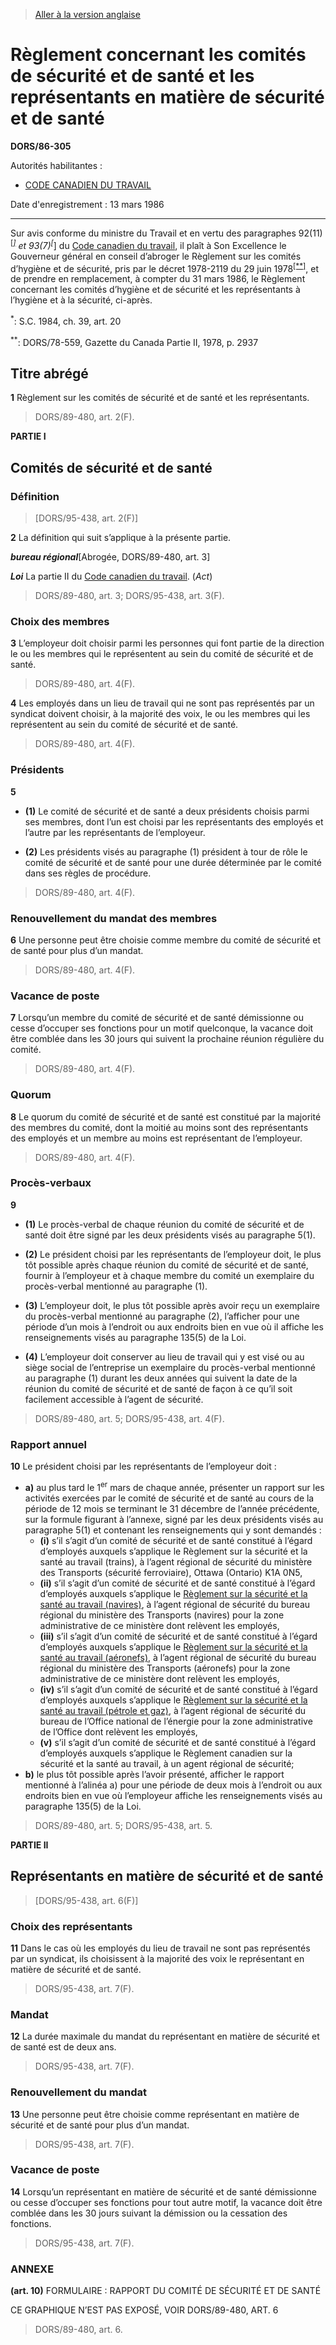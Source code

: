 > [Aller à la version anglaise](/en/Regulations/Statutory%20Orders%20and%20Regulations/86/305.md)

# Règlement concernant les comités de sécurité et de santé et les représentants en matière de sécurité et de santé

**DORS/86-305**

Autorités habilitantes : 
- [CODE CANADIEN DU TRAVAIL](/fr/Lois/Lois%20révisées%20du%20Canada/L/L-2.md)

Date d'enregistrement : 13 mars 1986

----------

Sur avis conforme du ministre du Travail et en vertu des paragraphes 92(11)<sup><a href='#footnote_fa'>[*]</a></sup> et 93(7)<sup><a href='#footnote_fa'>[*]</a></sup> du [Code canadien du travail](/fr/Lois/Lois%20révisées%20du%20Canada/L/L-2.md), il plaît à Son Excellence le Gouverneur général en conseil d’abroger le Règlement sur les comités d’hygiène et de sécurité, pris par le décret 1978-2119 du 29 juin 1978<sup><a href='#footnote_fb'>[**]</a></sup>, et de prendre en remplacement, à compter du 31 mars 1986, le Règlement concernant les comités d’hygiène et de sécurité et les représentants à l’hygiène et à la sécurité, ci-après.

<a name='footnote_fa'><sup>*</sup></a>: S.C. 1984, ch. 39, art. 20<br />

<a name='footnote_fb'><sup>**</sup></a>: DORS/78-559, Gazette du Canada Partie II, 1978, p. 2937<br />




## Titre abrégé


**1** Règlement sur les comités de sécurité et de santé et les représentants.
> DORS/89-480, art. 2(F).





**PARTIE I** 
## Comités de sécurité et de santé



### Définition
> [DORS/95-438, art. 2(F)]



**2** La définition qui suit s’applique à la présente partie.

***bureau régional***[Abrogée, DORS/89-480, art. 3]

***Loi*** La partie II du [Code canadien du travail](/fr/Lois/Lois%20révisées%20du%20Canada/L/L-2.md). (*Act*) 
> DORS/89-480, art. 3; DORS/95-438, art. 3(F).





### Choix des membres


**3** L’employeur doit choisir parmi les personnes qui font partie de la direction le ou les membres qui le représentent au sein du comité de sécurité et de santé.
> DORS/89-480, art. 4(F).




**4** Les employés dans un lieu de travail qui ne sont pas représentés par un syndicat doivent choisir, à la majorité des voix, le ou les membres qui les représentent au sein du comité de sécurité et de santé.
> DORS/89-480, art. 4(F).





### Présidents


**5** 

- **(1)** Le comité de sécurité et de santé a deux présidents choisis parmi ses membres, dont l’un est choisi par les représentants des employés et l’autre par les représentants de l’employeur.

- **(2)** Les présidents visés au paragraphe (1) président à tour de rôle le comité de sécurité et de santé pour une durée déterminée par le comité dans ses règles de procédure.
> DORS/89-480, art. 4(F).





### Renouvellement du mandat des membres


**6** Une personne peut être choisie comme membre du comité de sécurité et de santé pour plus d’un mandat.
> DORS/89-480, art. 4(F).





### Vacance de poste


**7** Lorsqu’un membre du comité de sécurité et de santé démissionne ou cesse d’occuper ses fonctions pour un motif quelconque, la vacance doit être comblée dans les 30 jours qui suivent la prochaine réunion régulière du comité.
> DORS/89-480, art. 4(F).





### Quorum


**8** Le quorum du comité de sécurité et de santé est constitué par la majorité des membres du comité, dont la moitié au moins sont des représentants des employés et un membre au moins est représentant de l’employeur.
> DORS/89-480, art. 4(F).





### Procès-verbaux


**9** 

- **(1)** Le procès-verbal de chaque réunion du comité de sécurité et de santé doit être signé par les deux présidents visés au paragraphe 5(1).

- **(2)** Le président choisi par les représentants de l’employeur doit, le plus tôt possible après chaque réunion du comité de sécurité et de santé, fournir à l’employeur et à chaque membre du comité un exemplaire du procès-verbal mentionné au paragraphe (1).

- **(3)** L’employeur doit, le plus tôt possible après avoir reçu un exemplaire du procès-verbal mentionné au paragraphe (2), l’afficher pour une période d’un mois à l’endroit ou aux endroits bien en vue où il affiche les renseignements visés au paragraphe 135(5) de la Loi.

- **(4)** L’employeur doit conserver au lieu de travail qui y est visé ou au siège social de l’entreprise un exemplaire du procès-verbal mentionné au paragraphe (1) durant les deux années qui suivent la date de la réunion du comité de sécurité et de santé de façon à ce qu’il soit facilement accessible à l’agent de sécurité.
> DORS/89-480, art. 5; DORS/95-438, art. 4(F).





### Rapport annuel


**10** Le président choisi par les représentants de l’employeur doit :
- **a)** au plus tard le 1<sup>er</sup> mars de chaque année, présenter un rapport sur les activités exercées par le comité de sécurité et de santé au cours de la période de 12 mois se terminant le 31 décembre de l’année précédente, sur la formule figurant à l’annexe, signé par les deux présidents visés au paragraphe 5(1) et contenant les renseignements qui y sont demandés :
	- **(i)** s’il s’agit d’un comité de sécurité et de santé constitué à l’égard d’employés auxquels s’applique le Règlement sur la sécurité et la santé au travail (trains), à l’agent régional de sécurité du ministère des Transports (sécurité ferroviaire), Ottawa (Ontario) K1A 0N5,
	- **(ii)** s’il s’agit d’un comité de sécurité et de santé constitué à l’égard d’employés auxquels s’applique le [Règlement sur la sécurité et la santé au travail (navires)](/fr/Règlements/Décrets,%20ordonnances%20et%20règlements%20statutaires/87/183.md), à l’agent régional de sécurité du bureau régional du ministère des Transports (navires) pour la zone administrative de ce ministère dont relèvent les employés,
	- **(iii)** s’il s’agit d’un comité de sécurité et de santé constitué à l’égard d’employés auxquels s’applique le [Règlement sur la sécurité et la santé au travail (aéronefs)](/fr/Règlements/Décrets,%20ordonnances%20et%20règlements%20statutaires/87/182.md), à l’agent régional de sécurité du bureau régional du ministère des Transports (aéronefs) pour la zone administrative de ce ministère dont relèvent les employés,
	- **(iv)** s’il s’agit d’un comité de sécurité et de santé constitué à l’égard d’employés auxquels s’applique le [Règlement sur la sécurité et la santé au travail (pétrole et gaz)](/fr/Règlements/Décrets,%20ordonnances%20et%20règlements%20statutaires/87/612.md), à l’agent régional de sécurité du bureau de l’Office national de l’énergie pour la zone administrative de l’Office dont relèvent les employés,
	- **(v)** s’il s’agit d’un comité de sécurité et de santé constitué à l’égard d’employés auxquels s’applique le Règlement canadien sur la sécurité et la santé au travail, à un agent régional de sécurité;
- **b)** le plus tôt possible après l’avoir présenté, afficher le rapport mentionné à l’alinéa a) pour une période de deux mois à l’endroit ou aux endroits bien en vue où l’employeur affiche les renseignements visés au paragraphe 135(5) de la Loi.
> DORS/89-480, art. 5; DORS/95-438, art. 5.





**PARTIE II** 
## Représentants en matière de sécurité et de santé
> [DORS/95-438, art. 6(F)]




### Choix des représentants


**11** Dans le cas où les employés du lieu de travail ne sont pas représentés par un syndicat, ils choisissent à la majorité des voix le représentant en matière de sécurité et de santé.
> DORS/95-438, art. 7(F).





### Mandat


**12** La durée maximale du mandat du représentant en matière de sécurité et de santé est de deux ans.
> DORS/95-438, art. 7(F).





### Renouvellement du mandat


**13** Une personne peut être choisie comme représentant en matière de sécurité et de santé pour plus d’un mandat.
> DORS/95-438, art. 7(F).





### Vacance de poste


**14** Lorsqu’un représentant en matière de sécurité et de santé démissionne ou cesse d’occuper ses fonctions pour tout autre motif, la vacance doit être comblée dans les 30 jours suivant la démission ou la cessation des fonctions.
> DORS/95-438, art. 7(F).





### **ANNEXE** 
**(art. 10)**
FORMULAIRE : RAPPORT DU COMITÉ DE SÉCURITÉ ET DE SANTÉ


CE GRAPHIQUE N’EST PAS EXPOSÉ, VOIR DORS/89-480, ART. 6


> DORS/89-480, art. 6.


